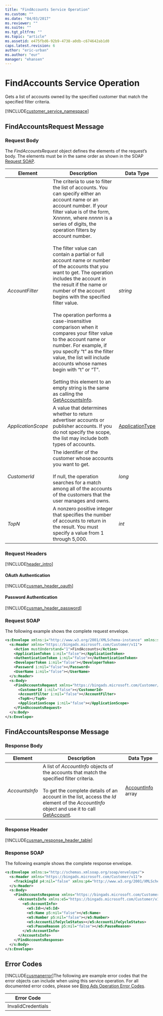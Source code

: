 ```yaml
---
title: "FindAccounts Service Operation"
ms.custom: ""
ms.date: "04/03/2017"
ms.reviewer: ""
ms.suite: ""
ms.tgt_pltfrm: ""
ms.topic: "article"
ms.assetid: e475fbd6-92b9-4738-a0db-c674642ab1d0
caps.latest.revision: 6
author: "eric-urban"
ms.author: "eur"
manager: "ehansen"
---
```

# FindAccounts Service Operation
Gets a list of accounts owned by the specified customer that match the specified filter criteria.

[!INCLUDE[customer_service_namespace](../customer-api/includes/customer-service-namespace.md)]

## <a name="request"></a>FindAccountsRequest Message

### Request Body
The *FindAccountsRequest* object defines the elements of the request’s body. The elements must be in the same order as shown in the SOAP [Request SOAP](#request_soap).

|Element|Description|Data Type|
|-----------|---------------|-------------|
|*AccountFilter*|The criteria to use to filter the list of accounts. You can specify either an account name or an account number. If your filter value is of the form, X*nnnnn*, where *nnnnn* is a series of digits, the operation filters by account number.<br /><br />The filter value can contain a partial or full account name or number of the accounts that you want to get. The operation includes the account in the result if the name or number of the account begins with the specified filter value.<br /><br />The operation performs a case-insensitive comparison when it compares your filter value to the account name or number. For example, if you specify “t” as the filter value, the list will include accounts whose names begin with “t” or “T”.<br /><br />Setting this element to an empty string is the same as calling the [GetAccountsInfo](../customer-api/getaccountsinfo-service-operation.md).|*string*|
|*ApplicationScope*|A value that determines whether to return advertiser accounts or publisher accounts. If you do not specify the scope, the list may include both types of accounts.|[ApplicationType](../customer-api/applicationtype-value-set.md)|
|*CustomerId*|The identifier of the customer whose accounts you want to get.<br /><br />If null, the operation searches for a match among all of the accounts of the customers that the user manages and owns.|*long*|
|*TopN*|A nonzero positive integer that specifies the number of accounts to return in the result. You must specify a value from 1 through 5,000.|*int*|

### Request Headers
[!INCLUDE[header_intro](../customer-api/includes/header-intro.md)]
#### OAuth Authentication
[!INCLUDE[cusman_header_oauth](../customer-api/includes/cusman-header-oauth.md)]
#### Password Authentication
[!INCLUDE[cusman_header_password](../customer-api/includes/cusman-header-password.md)]
### <a name="request_soap"></a>Request SOAP
The following example shows the complete request envelope.

```xml
<s:Envelope xmlns:i="http://www.w3.org/2001/XMLSchema-instance" xmlns:s="http://schemas.xmlsoap.org/soap/envelope/">
  <s:Header xmlns="https://bingads.microsoft.com/Customer/v11">
    <Action mustUnderstand="1">FindAccounts</Action>
    <ApplicationToken i:nil="false"></ApplicationToken>
    <AuthenticationToken i:nil="false"></AuthenticationToken>
    <DeveloperToken i:nil="false"></DeveloperToken>
    <Password i:nil="false"></Password>
    <UserName i:nil="false"></UserName>
  </s:Header>
  <s:Body>
    <FindAccountsRequest xmlns="https://bingads.microsoft.com/Customer/v11">
      <CustomerId i:nil="false"></CustomerId>
      <AccountFilter i:nil="false"></AccountFilter>
      <TopN></TopN>
      <ApplicationScope i:nil="false"></ApplicationScope>
    </FindAccountsRequest>
  </s:Body>
</s:Envelope>
```

## <a name="response"></a>FindAccountsResponse Message

### <a name="Body_Elements"></a>Response Body

|Element|Description|Data Type|
|-----------|---------------|-------------|
|*AccountsInfo*|A list of *AccountInfo* objects of the accounts that match the specified filter criteria.<br /><br />To get the complete details of an account in the list, access the *Id* element of the *AccountInfo* object and use it to call [GetAccount](../customer-api/getaccount-service-operation.md).|[AccountInfo](../customer-api/accountinfo-data-object.md) array|

### <a name="Header_Elements"></a>Response Header
[!INCLUDE[cusman_response_header_table](../customer-api/includes/cusman-response-header-table.md)]
### Response SOAP
The following example shows the complete response envelope.

```xml
<s:Envelope xmlns:s="http://schemas.xmlsoap.org/soap/envelope/">
  <s:Header xmlns="https://bingads.microsoft.com/Customer/v11">
    <TrackingId p4:nil="false" xmlns:p4="http://www.w3.org/2001/XMLSchema-instance"></TrackingId>
  </s:Header>
  <s:Body>
    <FindAccountsResponse xmlns="https://bingads.microsoft.com/Customer/v11">
      <AccountsInfo xmlns:e5="https://bingads.microsoft.com/Customer/v11/Entities" p5:nil="false" xmlns:p5="http://www.w3.org/2001/XMLSchema-instance">
        <e5:AccountInfo>
          <e5:Id></e5:Id>
          <e5:Name p5:nil="false"></e5:Name>
          <e5:Number p5:nil="false"></e5:Number>
          <e5:AccountLifeCycleStatus></e5:AccountLifeCycleStatus>
          <e5:PauseReason p5:nil="false"></e5:PauseReason>
        </e5:AccountInfo>
      </AccountsInfo>
    </FindAccountsResponse>
  </s:Body>
</s:Envelope>
```

## <a name="errors"></a>Error Codes
[!INCLUDE[cusmanerror](../customer-api/includes/cusmanerror.md)]The following are example  error codes that the error objects can include when using this service operation. For all documented error codes, please see [Bing Ads Operation Error Codes](http://go.microsoft.com/fwlink/?LinkId=511884).

|Error Code|
|--------------|
|InvalidCredentials|

